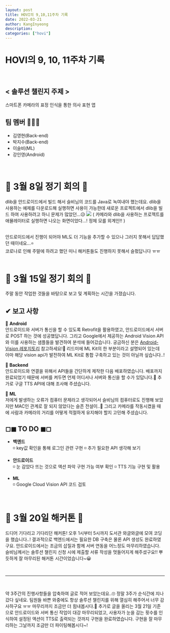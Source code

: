```yaml
---
layout: post
title: HOVI의 9,10,11주차 기록
date: 2022-03-21
author: KangInyeong
description:
categories: ["hovi"]
---
```


# HOVI의 9, 10, 11주차 기록

<br>

## < 솔루션 챌린지 주제 >
스마트폰 카메라의 표정 인식을 통한 의사 표현 앱

## 팀 멤버 🧑‍🤝‍🧑

-   김영현(Back-end)
-   박지수(Back-end)
-   이슬비(ML)
-   강인영(Android)


<br>

# 🍔 3월 8일 정기 회의 🍔
dlib을 안드로이드에서 빌드 해서 슬비님의 코드를 Java로 녹여내야 했는데요. dlib을 사용하는 예제를 다운로드해 실행하면 사용이 가능한데 새로운 프로젝트에서 dlib을 빌드 하여 사용하려고 하니 문제가 많았던...😥
![](https://images.velog.io/images/kiyoog02/post/44ddcc4c-49a6-4519-bc43-255f368477ce/image.png) ( 카메라와 dlib을 사용하는 프로젝트를 애뮬레이터로 실행하면 나오는 화면이었다...! 정체 모를 외계인!! )

<br>
안드로이드에서 진행이 되어야 ML도 더 기능을 추가할 수 있으나 그러지 못해서 답답했던 때이네요...⭐

<br> 
코로나로 인해 주말에 하려고 했던 미니 해커톤들도 진행하지 못해서 슬펐답니다 ㅠㅠ


<br>
<br>

# 🍟 3월 15일 정기 회의 🍟
주말 동안 작업한 것들을 바탕으로 보고 및 계획하는 시간을 가졌습니다. 

## ✔ 보고 사항 
🚗 **Android**  
안드로이드와 서버가 통신을 할 수 있도록 Retrofit을 활용하였고, 안드로이드에서 서버로 POST 하는 것에 성공했답니다. 그리고 Google에서 제공하는 Android Vision API와 이를 사용하는 샘플들을 발견하여 분석에 들어갔습니다. 궁금하신 분은 [Android-Vision 레포지토리](https://github.com/googlesamples/android-vision) 참고하세요!👻 리드미에 ML Kit의 한 부분이라고 설명되어 있는데 아마 해당 vision api가 발전하여 ML Kit로 통합 구축하고 있는 것이 아닐까 싶습니다..!

🚓 **Backend**  
안드로이드와 연결을 위해서 API들을 간단하게 제작한 다음 배포하였습니다. 배포까지 완료되었기 때문에 서버를 켜두면 언제 어디서나 서버와 통신을 할 수가 있답니다.🎇 추가로 구글 TTS API에 대해 조사해 주셨습니다.

🚕 **ML**  
저에게 발생하는 오류가 컴퓨터 문제라고 생각되어서 슬비님의 컴퓨터로도 진행해 보았지만 MAC인 관계로 잘 되지 않았다는 슬픈 전설이..🐾 그리고 카메라를 작동시켰을 때에 사람과 카메라의 거리를 어떻게 적절하게 유지해야 할지 고민해 주셨습니다. 
<br>  


## ◻◼ TO DO ◼◻
- **백엔드**  
  ◽ key값 확인을 통해 로그인 관련 구현
  ◽ 추가 필요한 API 생각해 보기

- **안드로이드**  
  ◽ 눈 감았다 뜨는 것으로 액션 파악 구현 가능 여부 확인 
  ◽ TTS 기능 구현 및 활용

- **ML**   
  ◽ Google Cloud Vision API 코드 검토


<br>

# 🌭 3월 20일 해커톤 🌭
드디어 기다리고 기다리던 해커톤! 오후 1시부터 5시까지 도서관 와글와글에 모여 코딩을 했습니다..! 결과적으로 백엔드에서는 필요한 DB 구축은 물론 API 생성도 완료하였구요. 안드로이드에서는 조금의 삽질과 함께 서버 연동을 어느정도 마무리하였습니다. 슬비님께서는 솔루션 챌린지 신청 시에 제출할 서류 작성을 멋들어지게 해주셨구요!! 뿌듯하게 잘 마무리된 해커톤 시간이었습니다~😀

<br>

---
<br>

약 3주간의 진행사항들을 압축하여 글로 적어 보았는데요..🙄 정말 3주가 순식간에 지나갔다 싶네요. 팀원들 바쁜 와중에도 항상 솔루션 챌린지를 위해 열심히 해주어서 너무 감사하구요 ㅠㅠ 마무리까지 조금만 더 힘내봅시다.💪 추가로 글을 올리는 3월 21일 기준으로 안드로이드와 서버 통신 작업이 대강 마무리되었고, 사용자가 눈을 감는 횟수를 인식하여 설정된 액션이 TTS로 출력되는 것까지 구현을 완료하였습니다. 구현을 잘 마무리하는 그날까지 조금만 더 파이팅해봅시다~!

